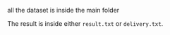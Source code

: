 all the dataset is inside the main folder


The result is inside either `result.txt` or `delivery.txt`.
